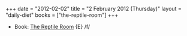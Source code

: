 +++
date = "2012-02-02"
title = "2 February 2012 (Thursday)"
layout = "daily-diet"
books = ["the-reptile-room"]
+++

<ul>
<li class="entry Book">Book: <a href="/books/the-reptile-room">The Reptile Room</a> {E} /f/</li>
</ul>
